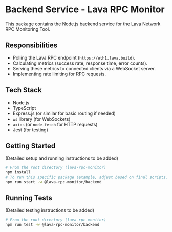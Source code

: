 # Backend Service - Lava RPC Monitor

This package contains the Node.js backend service for the Lava Network RPC Monitoring Tool.

## Responsibilities

-   Polling the Lava RPC endpoint (`https://eth1.lava.build`).
-   Calculating metrics (success rate, response time, error counts).
-   Serving these metrics to connected clients via a WebSocket server.
-   Implementing rate limiting for RPC requests.

## Tech Stack

-   Node.js
-   TypeScript
-   Express.js (or similar for basic routing if needed)
-   `ws` library (for WebSockets)
-   `axios` (or `node-fetch` for HTTP requests)
-   Jest (for testing)

## Getting Started

(Detailed setup and running instructions to be added)

```bash
# From the root directory (lava-rpc-monitor)
npm install
# To run this specific package (example, adjust based on final scripts)
npm run start -w @lava-rpc-monitor/backend
```

## Running Tests

(Detailed testing instructions to be added)

```bash
# From the root directory (lava-rpc-monitor)
npm run test -w @lava-rpc-monitor/backend
``` 
